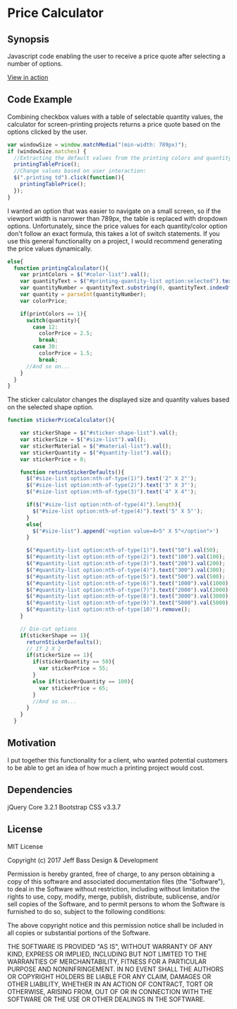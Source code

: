 Price Calculator
=============================

## Synopsis

Javascript code enabling the user to receive a price quote after selecting a
number of options.

<a href="https://codepen.io/jeffbass/pen/ZxdmLz">View in action</a>

## Code Example

Combining checkbox values with a table of selectable quantity values, the
calculator for screen-printing projects returns a price quote based on the
options clicked by the user.

```javascript
var windowSize = window.matchMedia("(min-width: 789px)");
if (windowSize.matches) {
  //Extracting the default values from the printing colors and quantity table:
  printingTablePrice();
  //Change values based on user interaction:
  $(".printing td").click(function(){
    printingTablePrice();
  });
}
```

I wanted an option that was easier to navigate on a small screen, so if the
viewport width is narrower than 789px, the table is replaced with dropdown
options. Unfortunately, since the price values for each quantity/color
option don't follow an exact formula, this takes a lot of switch statements.
If you use this general functionality on a project, I would recommend generating
the price values dynamically.

```javascript
else{
  function printingCalculator(){
    var printColors = $("#color-list").val();
    var quantityText = $("#printing-quantity-list option:selected").text();
    var quantityNumber = quantityText.substring(0, quantityText.indexOf('-'));
    var quantity = parseInt(quantityNumber);
    var colorPrice;

    if(printColors == 1){
      switch(quantity){
        case 12:
          colorPrice = 2.5;
          break;
        case 30:
          colorPrice = 1.5;
          break;
      //And so on...
    }
  }
}
```

The sticker calculator changes the displayed size and quantity values based on
the selected shape option.

```javascript
function stickerPriceCalculator(){

    var stickerShape = $("#sticker-shape-list").val();
    var stickerSize = $("#size-list").val();
    var stickerMaterial = $("#material-list").val();
    var stickerQuantity = $("#quantity-list").val();
    var stickerPrice = 0;

    function returnStickerDefaults(){
      $("#size-list option:nth-of-type(1)").text('2" X 2"');
      $("#size-list option:nth-of-type(2)").text('3" X 3"');
      $("#size-list option:nth-of-type(3)").text('4" X 4"');

      if($("#size-list option:nth-of-type(4)").length){
        $("#size-list option:nth-of-type(4)").text('5" X 5"');
      }
      else{
        $("#size-list").append('<option value=4>5" X 5"</option">')
      }

      $("#quantity-list option:nth-of-type(1)").text("50").val(50);
      $("#quantity-list option:nth-of-type(2)").text("100").val(100);
      $("#quantity-list option:nth-of-type(3)").text("200").val(200);
      $("#quantity-list option:nth-of-type(4)").text("300").val(300);
      $("#quantity-list option:nth-of-type(5)").text("500").val(500);
      $("#quantity-list option:nth-of-type(6)").text("1000").val(1000);
      $("#quantity-list option:nth-of-type(7)").text("2000").val(2000);
      $("#quantity-list option:nth-of-type(8)").text("3000").val(3000);
      $("#quantity-list option:nth-of-type(9)").text("5000").val(5000);
      $("#quantity-list option:nth-of-type(10)").remove();
    }

    // Die-cut options
    if(stickerShape == 1){
      returnStickerDefaults();
      // If 2 X 2
      if(stickerSize == 1){
        if(stickerQuantity == 50){
          var stickerPrice = 55;
        }
        else if(stickerQuantity == 100){
          var stickerPrice = 65;
        }
        //And so on...
      }
    }
  }
```
## Motivation

I put together this functionality for a client, who wanted potential customers
to be able to get an idea of how much a printing project would cost.

## Dependencies

jQuery Core 3.2.1
Bootstrap CSS v3.3.7

## License

MIT License

Copyright (c) 2017 Jeff Bass Design & Development

Permission is hereby granted, free of charge, to any person obtaining a copy
of this software and associated documentation files (the "Software"), to deal
in the Software without restriction, including without limitation the rights
to use, copy, modify, merge, publish, distribute, sublicense, and/or sell
copies of the Software, and to permit persons to whom the Software is
furnished to do so, subject to the following conditions:

The above copyright notice and this permission notice shall be included in all
copies or substantial portions of the Software.

THE SOFTWARE IS PROVIDED "AS IS", WITHOUT WARRANTY OF ANY KIND, EXPRESS OR
IMPLIED, INCLUDING BUT NOT LIMITED TO THE WARRANTIES OF MERCHANTABILITY,
FITNESS FOR A PARTICULAR PURPOSE AND NONINFRINGEMENT. IN NO EVENT SHALL THE
AUTHORS OR COPYRIGHT HOLDERS BE LIABLE FOR ANY CLAIM, DAMAGES OR OTHER
LIABILITY, WHETHER IN AN ACTION OF CONTRACT, TORT OR OTHERWISE, ARISING FROM,
OUT OF OR IN CONNECTION WITH THE SOFTWARE OR THE USE OR OTHER DEALINGS IN THE
SOFTWARE.
